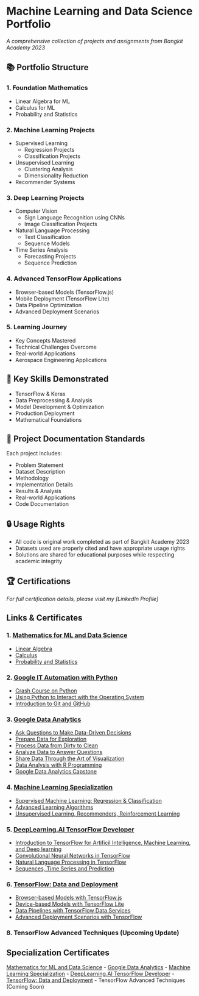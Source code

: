 # Machine Learning and Data Science Portfolio
*A comprehensive collection of projects and assignments from Bangkit Academy 2023*

## 📚 Portfolio Structure

### 1. Foundation Mathematics
- Linear Algebra for ML
- Calculus for ML
- Probability and Statistics

### 2. Machine Learning Projects
- Supervised Learning
  - Regression Projects
  - Classification Projects
- Unsupervised Learning
  - Clustering Analysis
  - Dimensionality Reduction
- Recommender Systems

### 3. Deep Learning Projects
- Computer Vision
  - Sign Language Recognition using CNNs
  - Image Classification Projects
- Natural Language Processing
  - Text Classification
  - Sequence Models
- Time Series Analysis
  - Forecasting Projects
  - Sequence Prediction

### 4. Advanced TensorFlow Applications
- Browser-based Models (TensorFlow.js)
- Mobile Deployment (TensorFlow Lite)
- Data Pipeline Optimization
- Advanced Deployment Scenarios

### 5. Learning Journey
- Key Concepts Mastered
- Technical Challenges Overcome
- Real-world Applications
- Aerospace Engineering Applications

## 🎯 Key Skills Demonstrated
- TensorFlow & Keras
- Data Preprocessing & Analysis
- Model Development & Optimization
- Production Deployment
- Mathematical Foundations

## 📖 Project Documentation Standards
Each project includes:
- Problem Statement
- Dataset Description
- Methodology
- Implementation Details
- Results & Analysis
- Real-world Applications
- Code Documentation

## 🔒 Usage Rights
- All code is original work completed as part of Bangkit Academy 2023
- Datasets used are properly cited and have appropriate usage rights
- Solutions are shared for educational purposes while respecting academic integrity

## 🏆 Certifications
*For full certification details, please visit my [LinkedIn Profile]*

## Links & Certificates
### 1. [Mathematics for ML and Data Science](https://www.coursera.org/specializations/mathematics-for-machine-learning-and-data-science)
- [Linear Algebra](https://coursera.org/share/48d8c2fa78e446e7b95f4b0c7dbc490d) 
- [Calculus](https://coursera.org/share/c3fcf27c5fe0a43da271e0919ce1dcc9)
- [Probability and Statistics](https://coursera.org/share/be92c381e5ad3a3f900ec25d8308ab7f)

### 2. [Google IT Automation with Python](https://www.coursera.org/professional-certificates/google-it-automation)
- [Crash Course on Python](https://www.coursera.org/account/accomplishments/verify/5NLSJ3LP64BJ?utm_source=link&utm_medium=certificate&utm_content=cert_image&utm_campaign=sharing_cta&utm_product=course)
- [Using Python to Interact with the Operating System](https://coursera.org/share/26631cb707cafb6013943fff26d24470)
- [Introduction to Git and GitHub](https://coursera.org/share/37bc5af5761c60b1507fbde466f2bfef)

### 3. [Google Data Analytics](https://www.coursera.org/specializations/google-data-analytics)
- [Ask Questions to Make Data-Driven Decisions](https://coursera.org/share/1bc734fd65a215694eec390ad5c990d0)
- [Prepare Data for Exploration](https://coursera.org/share/712d6522913b79a79cd34cf2936d8a79)
- [Process Data from Dirty to Clean](https://coursera.org/share/22c96b74fc0e88336a32726ac4973919)
- [Analyze Data to Answer Questions](https://coursera.org/share/072c2c442132923e0656df11ffe538c9)
- [Share Data Through the Art of Visualization](https://coursera.org/share/2163754b560efc6621240b8b3a4c1c31)
- [Data Analysis with R Programming](https://coursera.org/share/1d836bb4b1511744eeb6f383ebeed4c0)
- [Google Data Analytics Capstone](https://coursera.org/share/83e721f04d7770cb80bf71910bd4b316)

### 4. [Machine Learning Specialization](https://www.coursera.org/specializations/machine-learning-introduction)
- [Supervised Machine Learning: Regression & Classification](https://coursera.org/share/bf4f171a435a65967f210c70a1803575)
- [Advanced Learning Algorithms](https://coursera.org/share/f628df67e277143aa033b3d229c98e76)
- [Unsupervised Learning, Recommenders, Reinforcement Learning](https://coursera.org/share/ae3a3feb59960a9ba2d3ab880b1fb073)

### 5. [DeepLearning.AI TensorFlow Developer](https://www.coursera.org/specializations/tensorflow-in-practice)
- [Introduction to TensorFlow for Artificil Intelligence, Machine Learning, and Deep learning](https://coursera.org/share/950244b3d15319b4fec4928fa60fcb1a)
- [Convolutional Neural Networks in TensorFlow](https://coursera.org/share/1cfb5a35414f51f69f36db2362e4d3df)
- [Natural Language Processing in TensorFlow](https://coursera.org/share/f7f46b2299600ba003a4f34a1a51333a)
- [Sequences, Time Series and Prediction](https://coursera.org/share/910f296a706d92132be77ed11cfbd993)

### 6. [TensorFlow: Data and Deployment](https://www.coursera.org/specializations/tensorflow-data-and-deployment)
- [Browser-based Models with TensorFlow.js](https://www.coursera.org/account/accomplishments/certificate/6KHD5UP9V3GZ)
- [Device-based Models with TensorFlow Lite](https://www.coursera.org/account/accomplishments/certificate/9PP6ZX5NLB5A)
- [Data Pipelines with TensorFlow Data Services](https://www.coursera.org/account/accomplishments/certificate/P85F6WQVJSAX)
- [Advanced Deployment Scenarios with TensorFlow](https://www.coursera.org/account/accomplishments/certificate/T5A47V9G5MCX)

### 8. TensorFlow Advanced Techniques (Upcoming Update)

## Specialization Certificates
[Mathematics for ML and Data Science](https://coursera.org/share/ca04fdc201680d60d09b6fc1af929231) - 
[Google Data Analytics](https://www.coursera.org/account/accomplishments/professional-cert/4K9UPK7ZFX77) - 
[Machine Learning Specialization](https://coursera.org/share/fa5a67fea09894f41349409b17d4dee9) - 
[DeepLearning.AI TensorFlow Developer](https://coursera.org/share/896bb3a1a5af80a07907191aa7fea30f) - 
[TensorFlow: Data and Deployment](https://coursera.org/share/852d324b25e8c5a62c363677d5b2dda9) - 
TensorFlow Advanced Techniques (Coming Soon)

